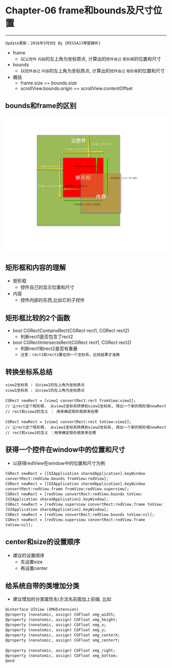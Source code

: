 # Chapter-06 frame和bounds及尺寸位置
---
```objc
Update更新：2016年5月9日 By {MISSAJJ琴瑟静听}
```


- frame
    - 以`父控件` `内容`的左上角为坐标原点, 计算出的`控件自己` `矩形框`的位置和尺寸
- bounds
    - 以`控件自己` `内容`的左上角为坐标原点, 计算出的`控件自己` `矩形框`的位置和尺寸
- 概括
    - frame.size == bounds.size
    - scrollView.bounds.origin == scrollView.contentOffset

## bounds和frame的区别
![](../Images/bounds和frame的区别.png)

## 矩形框和内容的理解
- 矩形框
    - 控件自己的显示位置和尺寸
- 内容
    - 控件内部的东西,比如它的子控件


## 矩形框比较的2个函数
- bool CGRectContainsRect(CGRect rect1, CGRect rect2)
    - 判断rect1是否包含了rect2
- bool CGRectIntersectsRect(CGRect rect1, CGRect rect2)
    - 判断rect1和rect2是否有重叠
    - `注意：rect1和rect2要在同一个坐标系，比较结果才准确`

## 转换坐标系总结
```objc
view2坐标系 : 以view2的左上角为坐标原点
view1坐标系 : 以view1的左上角为坐标原点

CGRect newRect = [view1 convertRect:rect fromView:view2];
// 让rect这个矩形框， 从view2坐标系转换到view1坐标系, 得出一个新的矩形框newRect
// rect和view2的含义 ： 用来确定矩形框原来在哪

CGRect newRect = [view1 convertRect:rect toView:view2];
// 让rect这个矩形框， 从view1坐标系转换到view2坐标系, 得出一个新的矩形框newRect
// rect和view1的含义 ：用来确定矩形框原来在哪
```

## 获得一个控件在window中的位置和尺寸
- 以获得redView在window中的位置和尺寸为例

```objc
CGRect newRect = [[UIApplication sharedApplication].keyWindow convertRect:redView.bounds fromView:redView];
CGRect newRect = [[UIApplication sharedApplication].keyWindow convertRect:redView.frame fromView:redView.superview];
CGRect newRect = [redView convertRect:redView.bounds toView:[UIApplication sharedApplication].keyWindow];
CGRect newRect = [redView.superview convertRect:redView.frame toView:[UIApplication sharedApplication].keyWindow];
CGRect newRect = [redView convertRect:redView.bounds toView:nil];
CGRect newRect = [redView.superview convertRect:redView.frame toView:nil];
```

## center和size的设置顺序
- 建议的设置顺序
    - 先设置size
    - 再设置center

## 给系统自带的类增加分类
- 建议增加的分类属性名\方法名前面加上前缀, 比如

```objc
@interface UIView (XMGExtension)
@property (nonatomic, assign) CGFloat xmg_width;
@property (nonatomic, assign) CGFloat xmg_height;
@property (nonatomic, assign) CGFloat xmg_x;
@property (nonatomic, assign) CGFloat xmg_y;
@property (nonatomic, assign) CGFloat xmg_centerX;
@property (nonatomic, assign) CGFloat xmg_centerY;

@property (nonatomic, assign) CGFloat xmg_right;
@property (nonatomic, assign) CGFloat xmg_bottom;
@end
```